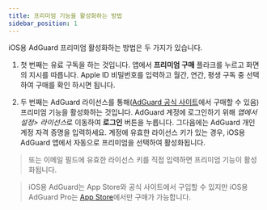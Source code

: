 ```yaml
---
title: 프리미엄 기능을 활성화하는 방법
sidebar_position: 1
---
```


iOS용 AdGuard 프리미엄 활성화하는 방법은 두 가지가 있습니다.

1) 첫 번째는 유료 구독을 하는 것입니다. 앱에서 **프리미엄 구매** 플라크를 누르고 화면의 지시를 따릅니다. Apple ID 비밀번호를 입력하고 월간, 연간, 평생 구독 중 선택하여 구매를 확인 하시면 됩니다.

2) 두 번째는 AdGuard 라이선스를 통해([AdGuard 공식 사이트](https://adguard.com/en/license.html)에서 구매할 수 있음) 프리미엄 기능을 활성화하는 것입니다. AdGuard 계정에 로그인하기 위해 *앱에서 설정> 라이선스*로 이동하여 **로그인** 버튼을 누릅니다. 그다음에는 AdGuard 개인 계정 자격 증명을 입력하세요. 계정에 유효한 라이선스 키가 있는 경우, iOS용 AdGuard 앱에서 자동으로 프리미엄을 선택하여 활성화됩니다.

> 또는 이메일 필드에 유효한 라이선스 키를 직접 입력하면 프리미엄 기능이 활성화됩니다.

> iOS용 AdGuard는 App Store와 공식 사이트에서 구입할 수 있지만 iOS용 AdGuard Pro는 [App Store](https://apps.apple.com/app/adguard-pro-adblock-privacy/id1126386264)에서만 구매가 가능합니다.